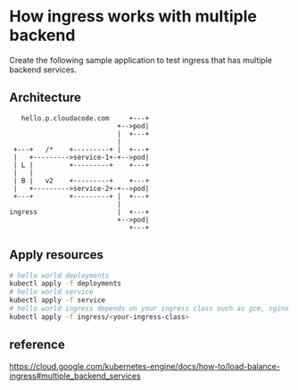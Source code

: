 # How ingress works with multiple backend

Create the following sample application to test ingress that has multiple backend services.

## Architecture

```
   hello.p.cloudacode.com     +---+
                           +-->pod|
                           |  +---+
                           |
 +---+   /*    +---------+ |  +---+
 |   +--------->service-1+-+-->pod|
 | L |         +---------+    +---+
 |   |
 | B |   v2    +---------+    +---+
 |   +--------->service-2+-+-->pod|
 +---+         +---------+ |  +---+
                           |
ingress                    |  +---+
                           +-->pod|
                              +---+
```

## Apply resources

```bash
# hello world deployments
kubectl apply -f deployments
# hello world service
kubectl apply -f service
# hello world ingress depends on your ingress class such as gce, nginx
kubectl apply -f ingress/<your-ingress-class>
```


## reference

https://cloud.google.com/kubernetes-engine/docs/how-to/load-balance-ingress#multiple_backend_services
